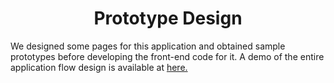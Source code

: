 

<h1 align=center>Prototype Design</h1>

We designed some pages for this application and obtained sample prototypes before developing the front-end code for it.
A demo of the entire application flow design is available at <a href ="https://org.modao.cc/app/0495ad4723ecd596f4ea4108493972ba19de9756?simulator_type=device&sticky">here.</a>





 